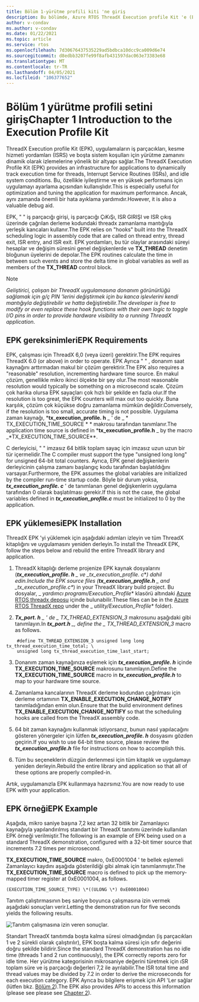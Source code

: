 ```yaml
---
title: Bölüm 1-yürütme profili kiti 'ne giriş
description: Bu bölümde, Azure RTOS ThreadX Execution profile Kit 'e (EPK) giriş yer almaktadır.
author: v-condav
ms.author: v-condav
ms.date: 01/22/2021
ms.topic: article
ms.service: rtos
ms.openlocfilehash: 7d30676437535229ad5bdbca10dcc9ca009d6e74
ms.sourcegitcommit: d8edbb3207fe99f8afb431597dac063e73383e68
ms.translationtype: MT
ms.contentlocale: tr-TR
ms.lasthandoff: 04/05/2021
ms.locfileid: "106377652"
---
```

# <a name="chapter-1--introduction-to-the-execution-profile-kit"></a><span data-ttu-id="35235-103">Bölüm 1 yürütme profili setini giriş</span><span class="sxs-lookup"><span data-stu-id="35235-103">Chapter 1  Introduction to the Execution Profile Kit</span></span>

<span data-ttu-id="35235-104">ThreadX Execution profile Kit (EPK), uygulamaların iş parçacıkları, kesme hizmeti yordamları (ISRS) ve boşta sistem koşulları için yürütme zamanını dinamik olarak izlemelerine yönelik bir altyapı sağlar.</span><span class="sxs-lookup"><span data-stu-id="35235-104">The ThreadX Execution Profile Kit (EPK) provides an infrastructure for applications to dynamically track execution time for threads, Interrupt Service Routines (ISRs), and idle system conditions.</span></span> <span data-ttu-id="35235-105">Bu, özellikle iyileştirme ve en yüksek performans için uygulamayı ayarlama açısından kullanışlıdır.</span><span class="sxs-lookup"><span data-stu-id="35235-105">This is especially useful for optimization and tuning the application for maximum performance.</span></span> <span data-ttu-id="35235-106">Ancak, aynı zamanda önemli bir hata ayıklama yardımıdır.</span><span class="sxs-lookup"><span data-stu-id="35235-106">However, it is also a valuable debug aid.</span></span>

<span data-ttu-id="35235-107">EPK, \" \" iş parçacığı girişi, iş parçacığı ÇıKıŞı, ISR GIRIŞI ve ISR çıkış üzerinde çağrılan derleme kodundaki threadx zamanlama mantığıyla yerleşik kancaları kullanır.</span><span class="sxs-lookup"><span data-stu-id="35235-107">The EPK relies on \"hooks\" built into the ThreadX scheduling logic in assembly code that are called on thread entry, thread exit, ISR entry, and ISR exit.</span></span> <span data-ttu-id="35235-108">EPK yordamları, bu tür olaylar arasındaki süreyi hesaplar ve değişim süresini genel değişkenlerde ve **TX_THREAD** denetim bloğunun üyelerini de depolar.</span><span class="sxs-lookup"><span data-stu-id="35235-108">The EPK routines calculate the time in between such events and store the delta time in global variables as well as members of the **TX_THREAD** control block.</span></span>

> [!NOTE]
> <span data-ttu-id="35235-109">*Geliştirici, çalışan bir ThreadX uygulamasına donanım görünürlüğü sağlamak için g/ç PIN 'lerini değiştirmek için bu kanca işlevlerini kendi mantığıyla değiştirebilir ve hatta* değiştirebilir.</span><span class="sxs-lookup"><span data-stu-id="35235-109">*The developer is free to modify or even replace these hook functions with their own logic to toggle I/O pins in order to provide hardware visibility to a running ThreadX application*.</span></span>

## 

## <a name="epk-requirements"></a><span data-ttu-id="35235-110">EPK gereksinimleri</span><span class="sxs-lookup"><span data-stu-id="35235-110">EPK Requirements</span></span>

<span data-ttu-id="35235-111">EPK, çalışması için ThreadX 6,0 (veya üzeri) gerektirir.</span><span class="sxs-lookup"><span data-stu-id="35235-111">The EPK requires ThreadX 6.0 (or above) in order to operate.</span></span> <span data-ttu-id="35235-112">EPK Ayrıca \" \" , donanım saat kaynağını arttırmadan makul bir çözüm gerektirir.</span><span class="sxs-lookup"><span data-stu-id="35235-112">The EPK also requires a \"reasonable\" resolution, incrementing hardware time source.</span></span> <span data-ttu-id="35235-113">En makul çözüm, genellikle mikro ikinci ölçekte bir şey olur.</span><span class="sxs-lookup"><span data-stu-id="35235-113">The most reasonable resolution would typically be something on a microsecond scale.</span></span> <span data-ttu-id="35235-114">Çözüm çok harika olursa EPK sayaçları çok hızlı bir şekilde en fazla olur.</span><span class="sxs-lookup"><span data-stu-id="35235-114">If the resolution is too great, the EPK counters will max out too quickly.</span></span> <span data-ttu-id="35235-115">Buna karşılık, çözüm çok küçükse doğru zamanlama mümkün değildir.</span><span class="sxs-lookup"><span data-stu-id="35235-115">Conversely, if the resolution is too small, accurate timing is not possible.</span></span> <span data-ttu-id="35235-116">Uygulama zaman kaynağı, \***tx_execution_profile. h** _ ' de _ \* TX_EXECUTION_TIME_SOURCE \* \* makrosu tarafından tanımlanır.</span><span class="sxs-lookup"><span data-stu-id="35235-116">The application time source is defined in ***tx_execution_profile.h** _ by the macro _*TX_EXECUTION_TIME_SOURCE\*\*.</span></span>

<span data-ttu-id="35235-117">C derleyicisi, \" \" imzasız 64 bitlik toplam sayaç için imzasız uzun uzun bir tür içermelidir.</span><span class="sxs-lookup"><span data-stu-id="35235-117">The C compiler must support the type \"unsigned long long\" for unsigned 64-bit total counters.</span></span> <span data-ttu-id="35235-118">Ayrıca, EPK genel değişkenlerin derleyicinin çalışma zamanı başlangıç kodu tarafından başlatıldığını varsayar.</span><span class="sxs-lookup"><span data-stu-id="35235-118">Furthermore, the EPK assumes the global variables are initialized by the compiler run-time startup code.</span></span> <span data-ttu-id="35235-119">Böyle bir durum yoksa, ***tx_execution_profile. c*** ' de tanımlanan genel değişkenlerin uygulama tarafından 0 olarak başlatılması gerekir.</span><span class="sxs-lookup"><span data-stu-id="35235-119">If this is not the case, the global variables defined in ***tx_execution_profile.c*** must be initialized to 0 by the application.</span></span>

## <a name="epk-installation"></a><span data-ttu-id="35235-120">EPK yüklemesi</span><span class="sxs-lookup"><span data-stu-id="35235-120">EPK Installation</span></span>

<span data-ttu-id="35235-121">ThreadX EPK 'yi yüklemek için aşağıdaki adımları izleyin ve tüm ThreadX kitaplığını ve uygulamasını yeniden derleyin.</span><span class="sxs-lookup"><span data-stu-id="35235-121">To install the ThreadX EPK, follow the steps below and rebuild the entire ThreadX library and application.</span></span>

1. <span data-ttu-id="35235-122">ThreadX kitaplığı derleme projenize EPK kaynak dosyalarını (***tx_execution_profile. h** _ ve _*_tx_execution_profile. c_\*_) dahil edin.</span><span class="sxs-lookup"><span data-stu-id="35235-122">Include the EPK source files (***tx_execution_profile.h** _ and _*_tx_execution_profile.c_\*_) in your ThreadX library build project.</span></span> <span data-ttu-id="35235-123">Bu dosyalar, _ *_yardımcı programı/Execution_Profile_*\* klasörü altındaki [Azure RTOS threadx deposu](<https://github.com/azure-rtos/threadx>) içinde bulunabilir.</span><span class="sxs-lookup"><span data-stu-id="35235-123">These files can be in the [Azure RTOS ThreadX repo](<https://github.com/azure-rtos/threadx>) under the _ *_utility/Execution_Profile_*\* folder).</span></span>

1. <span data-ttu-id="35235-124">***Tx_port. h** _ ' de _ *TX_THREAD_EXTENSION_3** makrosunu aşağıdaki gibi tanımlayın.</span><span class="sxs-lookup"><span data-stu-id="35235-124">In ***tx_port.h** _, define the _ *TX_THREAD_EXTENSION_3** macro as follows.</span></span>
```
    #define TX_THREAD_EXTENSION_3 unsigned long long tx_thread_execution_time_total; \
    unsigned long tx_thread_execution_time_last_start;
```

3. <span data-ttu-id="35235-125">Donanım zaman kaynağınıza eşlemek için **_tx_execution_profile. h_** içinde **TX_EXECUTION_TIME_SOURCE** makrosunu tanımlayın.</span><span class="sxs-lookup"><span data-stu-id="35235-125">Define the **TX_EXECUTION_TIME_SOURCE** macro in **_tx_execution_profile.h_** to map to your hardware time source.</span></span>

1. <span data-ttu-id="35235-126">Zamanlama kancalarının ThreadX derleme kodundan çağrılması için derleme ortamının **TX_ENABLE_EXECUTION_CHANGE_NOTIFY** tanımladığından emin olun.</span><span class="sxs-lookup"><span data-stu-id="35235-126">Ensure that the build environment defines **TX_ENABLE_EXECUTION_CHANGE_NOTIFY** so that the scheduling hooks are called from the ThreadX assembly code.</span></span>

1. <span data-ttu-id="35235-127">64 bit zaman kaynağını kullanmak istiyorsanız, bunun nasıl yapılacağını gösteren yönergeler için lütfen ***tx_execution_profile. h*** dosyasını gözden geçirin.</span><span class="sxs-lookup"><span data-stu-id="35235-127">If you wish to use 64-bit time source, please review the ***tx_execution_profile.h*** file for instructions on how to accomplish this.</span></span>

1. <span data-ttu-id="35235-128">Tüm bu seçeneklerin düzgün derlenmesi için tüm kitaplık ve uygulamayı yeniden derleyin.</span><span class="sxs-lookup"><span data-stu-id="35235-128">Rebuild the entire library and application so that all of these options are properly compiled-in.</span></span>

<span data-ttu-id="35235-129">Artık, uygulamanızla EPK kullanmaya hazırsınız.</span><span class="sxs-lookup"><span data-stu-id="35235-129">You are now ready to use EPK with your application.</span></span>

##  <a name="epk-example"></a><span data-ttu-id="35235-130">EPK örneği</span><span class="sxs-lookup"><span data-stu-id="35235-130">EPK Example</span></span> 

<span data-ttu-id="35235-131">Aşağıda, mikro saniye başına 7,2 kez artan 32 bitlik bir Zamanlayıcı kaynağıyla yapılandırılmış standart bir ThreadX tanıtımı üzerinde kullanılan EPK örneği verilmiştir.</span><span class="sxs-lookup"><span data-stu-id="35235-131">The following is an example of EPK being used on a standard ThreadX demonstration, configured with a 32-bit timer source that increments 7.2 times per microsecond.</span></span> 

<span data-ttu-id="35235-132">**TX_EXECUTION_TIME_SOURCE** makro, 0xE0001004 ' te bellek eşlemeli Zamanlayıcı kaydını aşağıda gösterildiği gibi almak için tanımlanmıştır.</span><span class="sxs-lookup"><span data-stu-id="35235-132">The **TX_EXECUTION_TIME_SOURCE** macro is defined to pick up the memory-mapped timer register at 0xE0001004, as follows.</span></span>
```
(EXECUTION_TIME_SOURCE_TYPE) \*((ULONG \*) 0xE0001004)
```

<span data-ttu-id="35235-133">Tanıtım çalıştırmasının beş saniye boyunca çalışmasına izin vermek aşağıdaki sonuçları verir.</span><span class="sxs-lookup"><span data-stu-id="35235-133">Letting the demonstration run for five seconds yields the following results.</span></span>

![Tanıtım çalışmasına izin veren sonuçlar.](media/demo_results.png)

<span data-ttu-id="35235-135">Standart ThreadX tanıtımda boşta kalma süresi olmadığından (iş parçacıkları 1 ve 2 sürekli olarak çalıştırılır), EPK boşta kalma süresi için sıfır değerini doğru şekilde bildirir.</span><span class="sxs-lookup"><span data-stu-id="35235-135">Since the standard ThreadX demonstration has no idle time (threads 1 and 2 run continuously), the EPK correctly reports zero for idle time.</span></span> <span data-ttu-id="35235-136">Her yürütme kategorisinin mikrosaniye değerini türetmek için ıSR toplam süre ve iş parçacığı değerleri 7,2 ile ayrılabilir.</span><span class="sxs-lookup"><span data-stu-id="35235-136">The ISR total time and thread values may be divided by 7.2 in order to derive the microseconds for each execution category.</span></span> <span data-ttu-id="35235-137">EPK Ayrıca bu bilgilere erişmek için API 'Ler sağlar (lütfen bkz. [Bölüm 2](chapter2.md)).</span><span class="sxs-lookup"><span data-stu-id="35235-137">The EPK also provides APIs to access this information (please see please see [Chapter 2](chapter2.md)).</span></span>